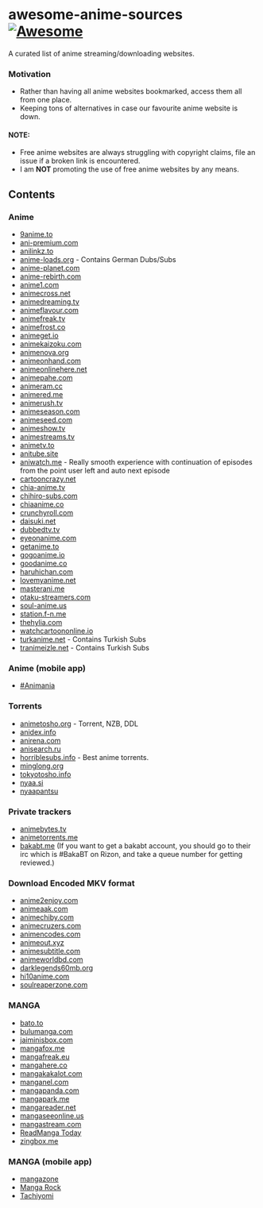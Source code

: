 # awesome-anime-sources [![Awesome](https://cdn.rawgit.com/sindresorhus/awesome/d7305f38d29fed78fa85652e3a63e154dd8e8829/media/badge.svg)](https://github.com/sindresorhus/awesome)

A curated list of anime streaming/downloading websites.

### Motivation

* Rather than having all anime websites bookmarked, access them all from one place.
* Keeping tons of alternatives in case our favourite anime website is down.


#### NOTE:

* Free anime websites are always struggling with copyright claims, file an issue if a broken link is encountered.
* I am **NOT** promoting the use of free anime websites by any means.


## Contents

### Anime

* [9anime.to](https://www2.9anime.to/)
* [ani-premium.com](http://ani-premium.com/)
* [anilinkz.to](http://anilinkz.to/)
* [anime-loads.org](https://www.anime-loads.org/) - Contains German Dubs/Subs
* [anime-planet.com](https://www.anime-planet.com/)
* [anime-rebirth.com](http://anime-rebirth.com/)
* [anime1.com](http://www.anime1.com/)
* [animecross.net](http://www.animecross.net/)
* [animedreaming.tv](http://www.animedreaming.tv/)
* [animeflavour.com](http://animeflavor.com/)
* [animefreak.tv](http://www.animefreak.tv/)
* [animefrost.co](http://animefrost.co/)
* [animeget.io](http://animeget.io/)
* [animekaizoku.com](https://animekaizoku.com/)
* [animenova.org](http://animenova.org/)
* [animeonhand.com](http://www.animeonhand.com/)
* [animeonlinehere.net](http://animeonlinehere.net/)
* [animepahe.com](https://animepahe.com/)
* [animeram.cc](https://ww2.animeram.cc/)
* [animered.me](http://animered.me/)
* [animerush.tv](http://www.animerush.tv/)
* [animeseason.com](http://www.animeseason.com/)
* [animeseed.com](http://animeseed.com/)
* [animeshow.tv](http://animeshow.tv/)
* [animestreams.tv](https://animestreams.tv/)
* [animetv.to](https://www2.animetv.to/)
* [anitube.site](https://www.anitube.site/)
* [aniwatch.me](https://aniwatch.me/) - Really smooth experience with continuation of episodes from the point user left and auto next episode
* [cartooncrazy.net](http://ww1.cartooncrazy.net/)
* [chia-anime.tv](http://www.chia-anime.tv/)
* [chihiro-subs.com](https://chihiro-subs.com/)
* [chiaanime.co](http://www.chiaanime.co/)
* [crunchyroll.com](http://www.crunchyroll.com/)
* [daisuki.net](https://www.daisuki.net/)
* [dubbedtv.tv](http://www.dubbedtv.tv/)
* [eyeonanime.com](http://eyeonanime.com/)
* [getanime.to](http://getanime.to/)
* [gogoanime.io](https://www1.gogoanime.sh/)
* [goodanime.co](http://www.goodanime.co/)
* [haruhichan.com](http://haruhichan.com/)
* [lovemyanime.net](http://www.lovemyanime.net/)
* [masterani.me](https://www.masterani.me/)
* [otaku-streamers.com](https://otaku-streamers.com/)
* [soul-anime.us](http://www13.soul-anime.us/)
* [station.f-n.me](https://station.f-n.me/)
* [thehylia.com](https://anime.thehylia.com/)
* [watchcartoononline.io](https://www.watchcartoononline.io/)
* [turkanime.net](https://turkanime.net/) - Contains Turkish Subs
* [tranimeizle.net](https://tranimeizle.net) - Contains Turkish Subs

### Anime (mobile app)
* [#Animania](http://www.mobi24.net/#anime)

### Torrents
* [animetosho.org](https://animetosho.org) - Torrent, NZB, DDL
* [anidex.info](https://anidex.info/)
* [anirena.com](https://www.anirena.com/)
* [anisearch.ru](https://anisearch.ru/)
* [horriblesubs.info](http://horriblesubs.info/) - Best anime torrents.
* [minglong.org](http://tracker.minglong.org:8080/)
* [tokyotosho.info](https://www.tokyotosho.info/)
* [nyaa.si](https://nyaa.si/)
* [nyaapantsu](https://nyaa.pantsu.cat/)

### Private trackers

 * [animebytes.tv](https://animebytes.tv/)
 * [animetorrents.me](https://animetorrents.me/)
 * [bakabt.me](https://bakabt.me) (If you want to get a bakabt account, you should go to their irc which is #BakaBT on Rizon, and take a queue number for getting reviewed.)


### Download Encoded MKV format

* [anime2enjoy.com](http://anime2enjoy.com/)
* [animeaak.com](http://www.animeaak.com/)
* [animechiby.com](http://www.animechiby.com/)
* [animecruzers.com](http://animecruzers.com/)
* [animencodes.com](http://animencodes.com)
* [animeout.xyz](https://www.animeout.xyz/)
* [animesubtitle.com](http://animesubtitle.com/)
* [animeworldbd.com](http://animeworldbd.com)
* [darklegends60mb.org](http://www.darklegends60mb.org/)
* [hi10anime.com](http://hi10anime.com/)
* [soulreaperzone.com](http://www.soulreaperzone.com/)

### MANGA

* [bato.to](http://bato.to/)
* [bulumanga.com](http://bulumanga.com/)
* [jaiminisbox.com](https://jaiminisbox.com/)
* [mangafox.me](https://mangafox.me/)
* [mangafreak.eu](http://mangafreak.eu/)
* [mangahere.co](https://www.mangahere.co/)
* [mangakakalot.com](http://mangakakalot.com/)
* [manganel.com](http://manganel.com)
* [mangapanda.com](http://www.mangapanda.com/)
* [mangapark.me](http://mangapark.me/)
* [mangareader.net](http://www.mangareader.net/)
* [mangaseeonline.us](http://mangaseeonline.us/)
* [mangastream.com](http://mangastream.com/)
* [ReadManga Today](https://www.readmng.com/)
* [zingbox.me](http://www.zingbox.me/)

### MANGA (mobile app)
* [mangazone](https://play.google.com/store/apps/details?id=com.ng.mangazone&hl=en)
* [Manga Rock](https://play.google.com/store/apps/details?id=com.notabasement.mangarock.android.titan)
* [Tachiyomi](https://github.com/inorichi/tachiyomi)
